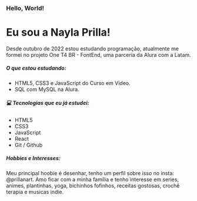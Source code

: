 ### Hello, World!  
# Eu sou a Nayla Prilla! 
Desde outubro de 2022 estou estudando programação, atualmente me formei no projeto One T4 BR - FontEnd, uma parceria da Alura com a Latam.

##### O que estou estudando:
 -  HTML5, CSS3 e JavaScript do Curso em Vídeo.
 -  SQL com MySQL na Alura.

 ##### :computer: Tecnologias que eu já estudei:
 - HTML5
 - CSS3
 - JavaScript
 - React
 - Git / Github


##### Hobbies e Interesses:
Meu principal hoobie é desenhar, tenho um perfil sobre isso no insta: @prillanart.
Amo ficar com a minha família e tenho interesse em series, animes, plantinhas, yoga, bichinhos fofinhos, receitas gostosas, crochê terapia e musicas indie.


